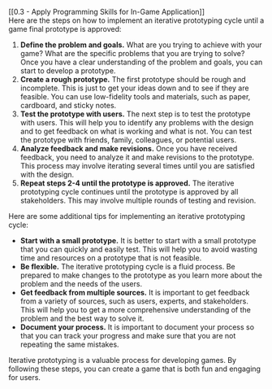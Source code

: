 [[0.3 - Apply Programming Skills for In-Game Application]]  
Here are the steps on how to implement an iterative prototyping cycle until a game final prototype is approved:

1. **Define the problem and goals.** What are you trying to achieve with your game? What are the specific problems that you are trying to solve? Once you have a clear understanding of the problem and goals, you can start to develop a prototype.
2. **Create a rough prototype.** The first prototype should be rough and incomplete. This is just to get your ideas down and to see if they are feasible. You can use low-fidelity tools and materials, such as paper, cardboard, and sticky notes.
3. **Test the prototype with users.** The next step is to test the prototype with users. This will help you to identify any problems with the design and to get feedback on what is working and what is not. You can test the prototype with friends, family, colleagues, or potential users.
4. **Analyze feedback and make revisions.** Once you have received feedback, you need to analyze it and make revisions to the prototype. This process may involve iterating several times until you are satisfied with the design.
5. **Repeat steps 2-4 until the prototype is approved.** The iterative prototyping cycle continues until the prototype is approved by all stakeholders. This may involve multiple rounds of testing and revision.

Here are some additional tips for implementing an iterative prototyping cycle:

- **Start with a small prototype.** It is better to start with a small prototype that you can quickly and easily test. This will help you to avoid wasting time and resources on a prototype that is not feasible.
- **Be flexible.** The iterative prototyping cycle is a fluid process. Be prepared to make changes to the prototype as you learn more about the problem and the needs of the users.
- **Get feedback from multiple sources.** It is important to get feedback from a variety of sources, such as users, experts, and stakeholders. This will help you to get a more comprehensive understanding of the problem and the best way to solve it.
- **Document your process.** It is important to document your process so that you can track your progress and make sure that you are not repeating the same mistakes.

Iterative prototyping is a valuable process for developing games. By following these steps, you can create a game that is both fun and engaging for users.